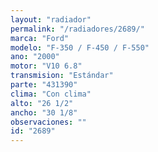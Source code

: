 ```yaml
---
layout: "radiador"
permalink: "/radiadores/2689/"
marca: "Ford"
modelo: "F-350 / F-450 / F-550"
ano: "2000"
motor: "V10 6.8"
transmision: "Estándar"
parte: "431390"
clima: "Con clima"
alto: "26 1/2"
ancho: "30 1/8"
observaciones: ""
id: "2689"
---
```



